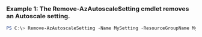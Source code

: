 ### Example 1: The Remove-AzAutoscaleSetting cmdlet removes an Autoscale setting.
```powershell
PS C:\> Remove-AzAutoscaleSetting -Name MySetting -ResourceGroupName MyResourceGroup
```

